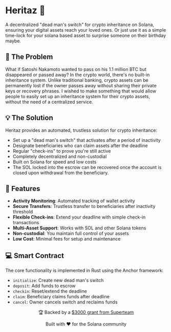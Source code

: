 # Heritaz 🔑

A decentralized "dead man's switch" for crypto inheritance on Solana, ensuring your digital assets reach your loved ones. Or just use it as a simple time-lock for your solana based asset to surprise someone on their birthday maybe.

## 🌟 The Problem

What if Satoshi Nakamoto wanted to pass on his 1.1 million BTC but disappeared or passed away? In the crypto world, there's no built-in inheritance system. Unlike traditional banking, crypto assets can be permanently lost if the owner passes away without sharing their private keys or recovery phrases. I wished to make something that would allow people to easily set up an inheritance system for their crypto assets, without the need of a centralized service.

## 💡 The Solution

Heritaz provides an automated, trustless solution for crypto inheritance:

- Set up a "dead man's switch" that activates after a period of inactivity
- Designate beneficiaries who can claim assets after the deadline
- Regular "check-ins" to prove you're still active
- Completely decentralized and non-custodial
- Built on Solana for speed and low costs
- The SOL locked into the escrow can be recovered once the account is closed upon withdrawal from the beneficiary.

## 🚀 Features

- **Activity Monitoring**: Automated tracking of wallet activity
- **Secure Transfers**: Trustless transfer to beneficiaries after inactivity threshold
- **Flexible Check-ins**: Extend your deadline with simple check-in transactions
- **Multi-Asset Support**: Works with SOL and other Solana tokens
- **Non-custodial**: You maintain full control of your assets
- **Low Cost**: Minimal fees for setup and maintenance

## 💻 Smart Contract

The core functionality is implemented in Rust using the Anchor framework:

- `initialize`: Create new dead man's switch
- `deposit`: Add funds to escrow
- `checkin`: Reset/extend the deadline
- `claim`: Beneficiary claims funds after deadline
- `cancel`: Owner cancels switch and reclaims funds

<p align="center">🏆 Backed by a <a href="https://x.com/amritwt/status/1856643242215034939">$3000 grant from Superteam</a></p>
<p align="center">Built with ❤️ for the Solana community</p>
